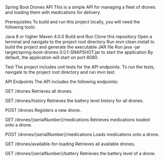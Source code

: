 Spring Boot Drones API
This is a simple API for managing a fleet of drones and loading them with medications for delivery.

Prerequisites
To build and run this project locally, you will need the following tools:

Java 8 or higher
Maven 4.0.0
Build and Run
Clone this repository
Open a terminal and navigate to the project root directory
Run mvn clean install to build the project and generate the executable JAR file
Run java -jar target/spring-boot-drones 0.0.1-SNAPSHOT.jar to start the application
By default, the application will start on port 8080.

Test
The project includes unit tests for the API endpoints. To run the tests, navigate to the project root directory and run mvn test.

API Endpoints
The API includes the following endpoints:

GET /drones
Retrieves all drones.

GET /drones/history
Retrieves the battery level history for all drones.

POST /drones
Registers a new drone.

GET /drones/{serialNumber}/medications
Retrieves medications loaded onto a drone.

POST /drones/{serialNumber}/medications
Loads medications onto a drone.

GET /drones/available-for-loading
Retrieves all available drones.

GET /drones/{serialNumber}/battery
Retrieves the battery level of a drone.